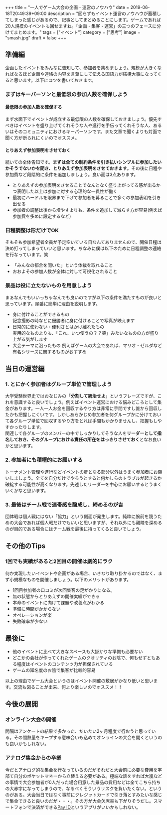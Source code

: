 +++
title = "一人でゲーム大会の企画・運営のノウハウ"
date = 2019-06-18T20:49:39+09:00
description = "図らずもイベント運営のノウハウが蓄積してしまった感じがあるので、記事としてまとめることにします。ゲームであれば20人規模のイベントも回せますね。「企画・集客・運営」の三つのフェースに分けてまとめます。"
tags = ["イベント"]
category = ["思考"]
image = "smash.jpg"
draft = false
+++
## 準備編
企画したイベントをみんなに告知して、参加者を集めましょう。規模が大きくなればなるほど企画や連絡の内容を言葉にして伝える国語力が結構大事になってくると思います。以下にコツを書いておきます。

### まずはキーパーソンと最低限の参加人数を確保しよう
#### 最低限の参加人数を確保する
まず水面下でイベントが成立する最低限の人数を確保しておきましょう。優先すべきはイベントを盛り上げてくれそうな人や進行を手伝ってくれそうな人、あるいはそのコミュニティにおけるキーパーソンです。また文章で聞くよりも対面で聞く方が断られにくいのでオススメ。

#### とりあえず参加表明をさせておく
続いての全体告知です。**まずは全ての制約条件を引き払いシンプルに参加したいかそうでないかを聞き、とりあえず参加表明をさせておきます**。その後に日程や参加費など段階的に条件を追加しましょう。良い面は3点あります。

- とりあえずの参加表明をさせることでなんとなく盛り上がってる感が出るかつ表明した以上は参加に対する心理的な一貫性が働く
- 最初にハードルを限界まで下げて参加者を募ることで多くの参加表明を引き出せる
- 参加者の調整は後から増やすよりも、条件を追加して減らす方が容易(例えば参加費を多めに設定するなど)

### 日程調整は形だけでOK
そもそも参加希望者全員が予定空いている日なんてありませんので、開催日程は決め打ってしまっていいと思います。ちなみに僕は以下のために日程調整の連絡を行なっています。笑

- 「みんなの都合を聞いた」という体裁を取れること
- おおよその参加人数が全体に対して可視化されること

### 景品は役に立たないものを用意しよう
まぁなんでもいいっちゃなんでも良いのですが以下の条件を満たすものが良いと思っています。順番に簡単に理由を説明します。

- 身に付けることができるもの  
記念撮影の時などに優勝者に身に付けることで写真が映えます
- 日常的に使わない・便利さとはかけ離れたもの  
実用的なものよりも、「これ、いつ使うの？？笑」みたいなものの方が盛り上がる気がします
- 大会テーマに沿ったもの
  例えばゲームの大会であれば、マリオ・ゼルダなど有名シリーズに関するものがおすすめ



## 当日の運営編
### 1. とにかく参加者はグループ単位で管理しよう
大学受験世界史ではおなじみの「**分割して統治せよ**」というフレーズですが、これを意識すると良いでしょう。例えばイベント運営における悩みどころとして集金があります。一人一人お金を回収するやり方は非常に手間ですし誰から回収したかも把握しにくいです。しかしあらかじめ参加者を何グループかに分けておいて各グループ単位で回収するやり方をとれば手間もかかりませんし、把握もしやすかったりします。  
関連して各グループのメンバーの中でしっかりしてそうな人を**リーダーとして指名しておき、そのグループにおける責任の所在をはっきりさせておく**となお良いかと思います。

### 2. 参加者にも積極的にお願いする
トーナメント管理や進行などイベントの肝となる部分以外はうまく参加者にお願いしましょう。全てを自分だけでやろうとすると何かしらのトラブルが起きるか破綻する可能性が高くなります。先述したリーダーを中心にお願いするとうまくいくかなと思います。

### 3. 最後はチーム戦で連帯感を醸成し、締めるのが吉
団体戦は個人戦にはない「協力」という側面が発生します。純粋に腕前を競うための大会であれば個人戦だけでもいいと思いますが、それ以外にも親睦を深めるのが目的である場合にはチーム戦を最後に持ってくると良いでしょう。


## その他のTips
### 1回でも実績があると2回目の開催は劇的にラク
何か実現したいイベントや企画がある場合、いきなり取り掛かるのではなく、まず小規模なものを開催しましょう。以下のメリットがあります。

- 1回目参加者の口コミが次回集客の足がかりになる。
- 無の状態からとりあえずの開催実績ができる
- 本命のイベントに向けて課題や改善点がわかる
- 準備に時間がかからない
- オペレーションが楽
- 失敗確率が少ない

## 最後に
- 他のイベントに比べて大きなスペースも大掛かりな準備も必要ない
- どこかの会社が作ってくれたゲームのクオリティのお陰で、何もせずともある程度はイベントのコンテンツ力が担保されている
- ゲームの知名度のお陰で集客が比較的容易

以上の理由でゲーム大会というのはイベント開催の敷居がかなり低いと思います。交流も図ることが出来、何より楽しいのでオススメ！！

## 今後の展開
### オンライン大会の開催
間隔はアンケートの結果で多かった、だいたい2ヶ月程度で行おうと思っている。その間熱量をキープする意味合いも込めてオンラインの大会を開くというのも良いかもしれない。

### アナログ集金からの卒業
今だとアナログ的な集金を行なっているのだがそれだと大会前に必要な費用を宇部て自分のポケットマネーから立替える必要がある。極端な話をすれば大嵐などの事情で大会参加者が0人だった場合用意した景品の費用などは全てこちら持ちの大赤字になってしまうので、なるべくそういうリスクを負いたくない。というのがある。大会当日ではなく事前にクレジットカードで引き落とすみたいな感じで集金できると良いのだが・・・。その方が大会欠席率も下がりそうだし。スマートフォンで決済ができる[Pay ID]()というアプリがいいかもしれない。